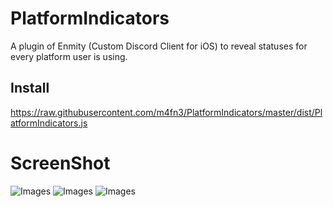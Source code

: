 # PlatformIndicators
A plugin of Enmity (Custom Discord Client for iOS) to reveal statuses for every platform user is using.

## Install
https://raw.githubusercontent.com/m4fn3/PlatformIndicators/master/dist/PlatformIndicators.js

# ScreenShot
![Images](https://user-images.githubusercontent.com/43488869/216783525-5bae3120-4dfe-4f81-9301-41a25e140694.png)
![Images](https://user-images.githubusercontent.com/43488869/216783522-0ee27405-2a1f-4668-bda9-f57391e0ce1a.png)
![Images](https://user-images.githubusercontent.com/43488869/216783527-5e633831-1d22-4e49-8387-76be3d5f525c.png)
